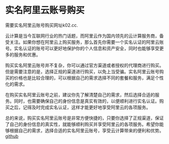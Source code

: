 # 实名阿里云账号购买

需要实名阿里云账号购买网址k02.cc.

云计算是当今互联网行业的热门话题，而阿里云作为国内领先的云计算服务商，备受关注。如果你想在阿里云上购买服务，那么首先你需要一个实名认证的阿里云账号。实名认证的账号可以更好地保护你的个人信息和资产安全，同时也能够享受更多的服务和优惠。

购买实名阿里云账号并不复杂，你可以通过官方渠道或者授权的代理商进行购买。但是需要注意的是，选择正规的渠道进行购买，以免上当受骗。实名阿里云账号购买的价格也是比较合理的，可以根据自己的需求选择不同的套餐和服务，满足个性化的需求。

在购买实名阿里云账号之前，建议你先了解清楚自己的需求，然后选择合适的服务。同时，也需要确保自己的身份信息是真实有效的，以便顺利进行实名认证。购买之后，记得及时完成实名认证，这样才能更好地享受阿里云的各项服务。

总的来说，购买实名阿里云账号是非常方便快捷的，只要你选择了正规渠道，保证了自己的身份信息的真实性，就能够顺利购买并享受阿里云的各项服务。希望你能够根据自己的需求，选择合适的实名阿里云账号，享受云计算带来的便利和优势。[github](https://github.com)
